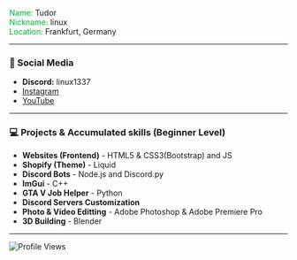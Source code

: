 <span style="color:#00b02c">Name:</span> Tudor <br>
<span style="color:#00b02c">Nickname:</span> linux <br>
<span style="color:#00b02c">Location:</span> Frankfurt, Germany <br>

---

### 📱 Social Media

   * **Discord:** linux1337
   * [Instagram](https://www.instagram.com/theqdqr/)
   * [YouTube](https://www.youtube.com/linucs)


---

### 💻 Projects & Accumulated skills (Beginner Level)


   * **Websites (Frontend)** - HTML5 & CSS3(Bootstrap) and JS
   * **Shopify (Theme)** - Liquid
   * **Discord Bots** - Node.js and Discord.py
   * **ImGui** - C++
   * **GTA V Job Helper** - Python
   * **Discord Servers Customization**
   * **Photo & Video Editting** - Adobe Photoshop & Adobe Premiere Pro
   * **3D Building** - Blender

---

![Profile Views](https://komarev.com/ghpvc/?username=linucswin&color=00b02c&style=flat-square) 
